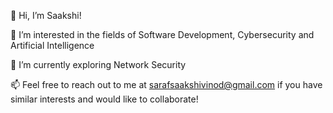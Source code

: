  👋 Hi, I’m Saakshi!
 
 👀 I’m interested in the fields of Software Development, Cybersecurity and Artificial Intelligence
 
 🌱 I’m currently exploring Network Security 
 
 📫 Feel free to reach out to me at sarafsaakshivinod@gmail.com if you have similar interests and would like to collaborate!

<!---
SakVSF/SakVSF is a ✨ special ✨ repository because its `README.md` (this file) appears on your GitHub profile.
You can click the Preview link to take a look at your changes.
--->
